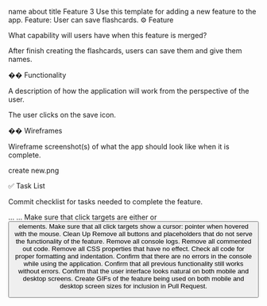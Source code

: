 name	about	title
Feature 3
Use this template for adding a new feature to the app.
Feature: User can save flashcards.
⚙️ Feature
​

What capability will users have when this feature is merged?
​

After finish creating the flashcards, users can save them and give them names.​

�� Functionality
​

A description of how the application will work from the perspective of the user.
​

​The user clicks on the save icon.

��️ Wireframes
​

Wireframe screenshot(s) of what the app should look like when it is complete.
​

create new.png​

✅ Task List
​

Commit checklist for tasks needed to complete the feature.
​

 ...
 ...
 Make sure that click targets are either <a> or <button> elements.
 Make sure that all click targets show a cursor: pointer when hovered with the mouse.
Clean Up
 Remove all buttons and placeholders that do not serve the functionality of the feature.
 Remove all console logs.
 Remove all commented out code.
 Remove all CSS properties that have no effect.
 Check all code for proper formatting and indentation.
 Confirm that there are no errors in the console while using the application.
 Confirm that all previous functionality still works without errors.
 Confirm that the user interface looks natural on both mobile and desktop screens.
 Create GIFs of the feature being used on both mobile and desktop screen sizes for inclusion in Pull Request.
